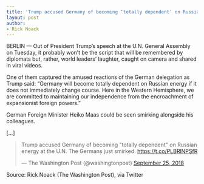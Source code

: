 ```yaml
---
title: 'Trump accused Germany of becoming ‘totally dependent’ on Russian energy at the U.N.'
layout: post
author:
- Rick Noack
---
```


BERLIN — Out of President Trump’s speech at the U.N. General Assembly on Tuesday, it probably won’t be the script that will be remembered by diplomats but, rather, world leaders’ laughter, caught on camera and shared in viral videos.

One of them captured the amused reactions of the German delegation as Trump said: “Germany will become totally dependent on Russian energy if it does not immediately change course. Here in the Western Hemisphere, we are committed to maintaining our independence from the encroachment of expansionist foreign powers.”

German Foreign Minister Heiko Maas could be seen smirking alongside his colleagues.

[…]

<blockquote class="twitter-tweet"><p lang="en" dir="ltr">Trump accused Germany of becoming &quot;totally dependent&quot; on Russian energy at the U.N. The Germans just smirked. <a href="https://t.co/PLBRlNPSfR">https://t.co/PLBRlNPSfR</a></p>&mdash; The Washington Post (@washingtonpost) <a href="https://twitter.com/washingtonpost/status/1044676392007454721?ref_src=twsrc%5Etfw">September 25, 2018</a></blockquote> <script async src="https://platform.twitter.com/widgets.js" charset="utf-8"></script>

Source: Rick Noack (The Washington Post), via Twitter
